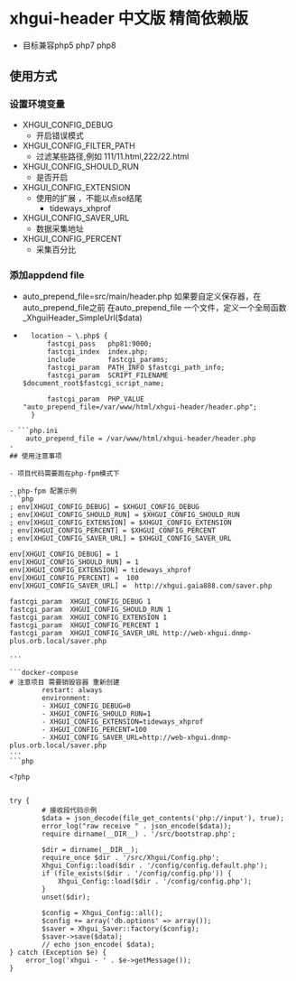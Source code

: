 # xhgui-header 中文版 精简依赖版
- 目标兼容php5 php7 php8
## 使用方式 
### 设置环境变量
- XHGUI_CONFIG_DEBUG 
  - 开启错误模式
- XHGUI_CONFIG_FILTER_PATH
  - 过滤某些路径,例如  111/11.html,222/22.html
- XHGUI_CONFIG_SHOULD_RUN
  - 是否开启
- XHGUI_CONFIG_EXTENSION
  - 使用的扩展 ，不能以点so结尾
    - tideways_xhprof
- XHGUI_CONFIG_SAVER_URL
  - 数据采集地址
- XHGUI_CONFIG_PERCENT
  - 采集百分比
### 添加appdend file

- auto_prepend_file=src/main/header.php
如果要自定义保存器，在auto_prepend_file之前 在auto_prepend_file 一个文件，定义一个全局函数 _XhguiHeader_SimpleUrl($data)
- ```nginx
    location ~ \.php$ {
        fastcgi_pass   php81:9000;
        fastcgi_index  index.php;
        include        fastcgi_params;
        fastcgi_param  PATH_INFO $fastcgi_path_info;
        fastcgi_param  SCRIPT_FILENAME  $document_root$fastcgi_script_name;

        fastcgi_param  PHP_VALUE "auto_prepend_file=/var/www/html/xhgui-header/header.php"; 
    }
```
- ```php.ini
    auto_prepend_file = /var/www/html/xhgui-header/header.php
-
## 使用注意事项

- 项目代码需要跑在php-fpm模式下

- php-fpm 配置示例
```php
; env[XHGUI_CONFIG_DEBUG] = $XHGUI_CONFIG_DEBUG
; env[XHGUI_CONFIG_SHOULD_RUN] = $XHGUI_CONFIG_SHOULD_RUN
; env[XHGUI_CONFIG_EXTENSION] = $XHGUI_CONFIG_EXTENSION
; env[XHGUI_CONFIG_PERCENT] = $XHGUI_CONFIG_PERCENT
; env[XHGUI_CONFIG_SAVER_URL] = $XHGUI_CONFIG_SAVER_URL

env[XHGUI_CONFIG_DEBUG] = 1
env[XHGUI_CONFIG_SHOULD_RUN] = 1
env[XHGUI_CONFIG_EXTENSION] = tideways_xhprof
env[XHGUI_CONFIG_PERCENT] =  100
env[XHGUI_CONFIG_SAVER_URL] =  http://xhgui.gaia888.com/saver.php
```
```nginx
fastcgi_param  XHGUI_CONFIG_DEBUG 1 
fastcgi_param  XHGUI_CONFIG_SHOULD_RUN 1 
fastcgi_param  XHGUI_CONFIG_EXTENSION 1 
fastcgi_param  XHGUI_CONFIG_PERCENT 1 
fastcgi_param  XHGUI_CONFIG_SAVER_URL http://web-xhgui.dnmp-plus.orb.local/saver.php     

···

```docker-compose
# 注意项目 需要销毁容器 重新创建
        restart: always
        environment:
        - XHGUI_CONFIG_DEBUG=0
        - XHGUI_CONFIG_SHOULD_RUN=1
        - XHGUI_CONFIG_EXTENSION=tideways_xhprof
        - XHGUI_CONFIG_PERCENT=100      
        - XHGUI_CONFIG_SAVER_URL=http://web-xhgui.dnmp-plus.orb.local/saver.php     
···
```php

<?php


try {
        # 接收段代码示例
        $data = json_decode(file_get_contents('php://input'), true);
        error_log("raw receive " . json_encode($data));
        require dirname(__DIR__) . '/src/bootstrap.php';

        $dir = dirname(__DIR__);
        require_once $dir . '/src/Xhgui/Config.php';
        Xhgui_Config::load($dir . '/config/config.default.php');
        if (file_exists($dir . '/config/config.php')) {
            Xhgui_Config::load($dir . '/config/config.php');
        }
        unset($dir);

        $config = Xhgui_Config::all();
        $config += array('db.options' => array());
        $saver = Xhgui_Saver::factory($config);
        $saver->save($data);
        // echo json_encode( $data);
} catch (Exception $e) {
    error_log('xhgui - ' . $e->getMessage());
}

```